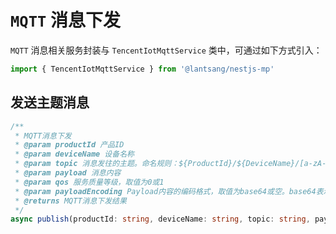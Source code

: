 # `MQTT` 消息下发

`MQTT` 消息相关服务封装与 `TencentIotMqttService` 类中，可通过如下方式引入：

``` typescript
import { TencentIotMqttService } from '@lantsang/nestjs-mp'
```

## 发送主题消息

``` typescript
/**
 * MQTT消息下发
 * @param productId 产品ID
 * @param deviceName 设备名称
 * @param topic 消息发往的主题。命名规则：${ProductId}/${DeviceName}/[a-zA-Z0-9:_-]{1,128}
 * @param payload 消息内容
 * @param qos 服务质量等级，取值为0或1
 * @param payloadEncoding Payload内容的编码格式，取值为base64或空。base64表示云端将收到的请求数据进行base64解码后下发到设备，空则直接将原始内容下发到设备
 * @returns MQTT消息下发结果
 */
async publish(productId: string, deviceName: string, topic: string, payload: string, qos?: 0 | 1, payloadEncoding?: string): Promise<PublishMessageResponse> {}
```
